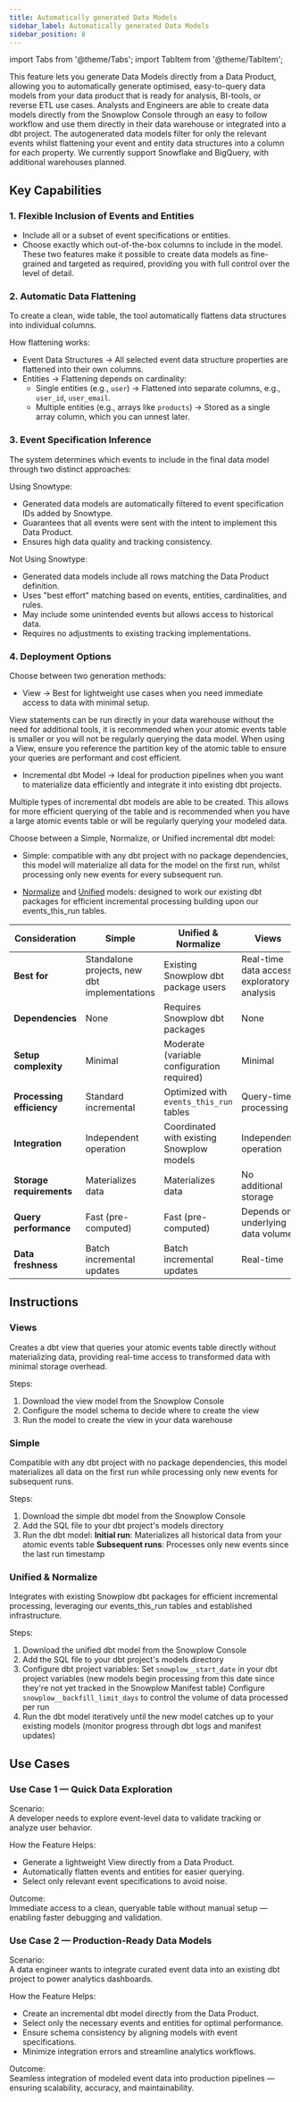 ```yaml
---
title: Automatically generated Data Models
sidebar_label: Automatically generated Data Models
sidebar_position: 8
---
```

import Tabs from '@theme/Tabs';
import TabItem from '@theme/TabItem';

This feature lets you generate Data Models directly from a Data Product, allowing you to automatically generate optimised, easy-to-query data models from your data product that is ready for analysis, BI-tools, or reverse ETL use cases. Analysts and Engineers are able to create data models directly from the Snowplow Console through an easy to follow workflow and use them directly in their data warehouse or integrated into a dbt project. The autogenerated data models filter for only the relevant events whilst flattening your event and entity data structures into a column for each property. We currently support Snowflake and BigQuery, with additional warehouses planned.

## Key Capabilities

### 1. Flexible Inclusion of Events and Entities
- Include all or a subset of event specifications or entities.
- Choose exactly which out-of-the-box columns to include in the model.
These two features make it possible to create data models as fine-grained and targeted as required, providing you with full control over the level of detail.

### 2. Automatic Data Flattening
To create a clean, wide table, the tool automatically flattens data structures into individual columns.

How flattening works:
- Event Data Structures → All selected event data structure properties are flattened into their own columns.
- Entities → Flattening depends on cardinality:
  - Single entities (e.g., `user`) → Flattened into separate columns, e.g., `user_id`, `user_email`.
  - Multiple entities (e.g., arrays like `products`) → Stored as a single array column, which you can unnest later.

### 3. Event Specification Inference
The system determines which events to include in the final data model through two distinct approaches:

Using Snowtype:
- Generated data models are automatically filtered to event specification IDs added by Snowtype.
- Guarantees that all events were sent with the intent to implement this Data Product.
- Ensures high data quality and tracking consistency.

Not Using Snowtype:
- Generated data models include all rows matching the Data Product definition.
- Uses "best effort" matching based on events, entities, cardinalities, and rules.
- May include some unintended events but allows access to historical data.
- Requires no adjustments to existing tracking implementations.

### 4. Deployment Options
Choose between two generation methods:

- View → Best for lightweight use cases when you need immediate access to data with minimal setup.

View statements can be run directly in your data warehouse without the need for additional tools, it is recommended when your atomic events table is smaller or you will not be regularly querying the data model. When using a View, ensure you reference the partition key of the atomic table to ensure your queries are performant and cost efficient.

- Incremental dbt Model → Ideal for production pipelines when you want to materialize data efficiently and integrate it into existing dbt projects.

Multiple types of incremental dbt models are able to be created. This allows for more efficient querying of the table and is recommended when you have a large atomic events table or will be regularly querying your modeled data.

Choose between a Simple, Normalize, or Unified incremental dbt model:

- Simple: compatible with any dbt project with no package dependencies, this model will materialize all data for the model on the first run, whilst processing only new events for every subsequent run.

- [Normalize](https://docs.snowplow.io/docs/modeling-your-data/modeling-your-data-with-dbt/dbt-models/dbt-normalize-data-model/) and [Unified](https://docs.snowplow.io/docs/modeling-your-data/modeling-your-data-with-dbt/dbt-models/dbt-unified-data-model/) models: designed to work our existing dbt packages for efficient incremental processing building upon our events_this_run tables.


| Consideration | Simple | Unified & Normalize | Views |
|---------------|--------|--------------------| ------|
| **Best for** | Standalone projects, new dbt implementations | Existing Snowplow dbt package users | Real-time data access, exploratory analysis |
| **Dependencies** | None | Requires Snowplow dbt packages | None |
| **Setup complexity** | Minimal | Moderate (variable configuration required) | Minimal |
| **Processing efficiency** | Standard incremental | Optimized with `events_this_run` tables | Query-time processing |
| **Integration** | Independent operation | Coordinated with existing Snowplow models | Independent operation |
| **Storage requirements** | Materializes data | Materializes data | No additional storage |
| **Query performance** | Fast (pre-computed) | Fast (pre-computed) | Depends on underlying data volume |
| **Data freshness** | Batch incremental updates | Batch incremental updates | Real-time |


## Instructions

### Views
Creates a dbt view that queries your atomic events table directly without materializing data, providing real-time access to transformed data with minimal storage overhead.

Steps:
1. Download the view model from the Snowplow Console
2. Configure the model schema to decide where to create the view
3. Run the model to create the view in your data warehouse

### Simple
Compatible with any dbt project with no package dependencies, this model materializes all data on the first run while processing only new events for subsequent runs.

Steps:
1. Download the simple dbt model from the Snowplow Console
2. Add the SQL file to your dbt project's models directory
3. Run the dbt model:
	**Initial run**: Materializes all historical data from your atomic events table
	**Subsequent runs**: Processes only new events since the last run timestamp

### Unified & Normalize
Integrates with existing Snowplow dbt packages for efficient incremental processing, leveraging our events_this_run tables and established infrastructure.

Steps:
1. Download the unified dbt model from the Snowplow Console
2. Add the SQL file to your dbt project's models directory
3. Configure dbt project variables:
	Set `snowplow__start_date` in your dbt project variables (new models begin processing from this date since they're not yet tracked in the Snowplow Manifest table)
	Configure `snowplow__backfill_limit_days` to control the volume of data processed per run
4. Run the dbt model iteratively until the new model catches up to your existing models (monitor progress through dbt logs and manifest updates)

## Use Cases

### Use Case 1 — Quick Data Exploration
Scenario:  
A developer needs to explore event-level data to validate tracking or analyze user behavior.

How the Feature Helps:
- Generate a lightweight View directly from a Data Product.
- Automatically flatten events and entities for easier querying.
- Select only relevant event specifications to avoid noise.

Outcome:  
Immediate access to a clean, queryable table without manual setup — enabling faster debugging and validation.

### Use Case 2 — Production-Ready Data Models
Scenario:  
A data engineer wants to integrate curated event data into an existing dbt project to power analytics dashboards.

How the Feature Helps:
- Create an incremental dbt model directly from the Data Product.
- Select only the necessary events and entities for optimal performance.
- Ensure schema consistency by aligning models with event specifications.
- Minimize integration errors and streamline analytics workflows.

Outcome:  
Seamless integration of modeled event data into production pipelines — ensuring scalability, accuracy, and maintainability.